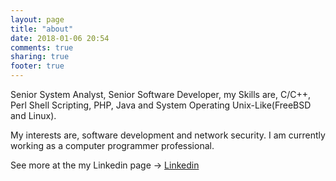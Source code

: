 ```yaml
---
layout: page
title: "about"
date: 2018-01-06 20:54
comments: true
sharing: true
footer: true
---
```

Senior System Analyst, Senior Software Developer, my Skills are, C/C++, Perl
Shell Scripting, PHP, Java and System Operating Unix-Like(FreeBSD and Linux).

My interests are, software development and network security. I am currently
working as a computer programmer professional.

See more at the my Linkedin page -> [Linkedin](https://www.linkedin.com/in/diogo-pereira-pinto-dio/)
